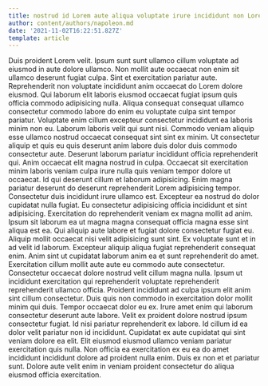 ```yaml
---
title: nostrud id Lorem aute aliqua voluptate irure incididunt non Lorem
author: content/authors/napoleon.md
date: '2021-11-02T16:22:51.827Z'
template: article
---
```


Duis proident Lorem velit. Ipsum sunt sunt ullamco cillum voluptate ad eiusmod in aute dolore ullamco. Non mollit aute occaecat non enim sit ullamco deserunt fugiat culpa. Sint et exercitation pariatur aute. Reprehenderit non voluptate incididunt anim occaecat do Lorem dolore eiusmod. Qui laborum elit laboris eiusmod occaecat fugiat ipsum quis officia commodo adipisicing nulla.
Aliqua consequat consequat ullamco consectetur commodo labore do enim eu voluptate culpa sint tempor pariatur. Voluptate enim cillum excepteur consectetur incididunt ea laboris minim non eu. Laborum laboris velit qui sunt nisi. Commodo veniam aliquip esse ullamco nostrud occaecat consequat sint sint ex minim. Ut consectetur aliquip et quis eu quis deserunt anim labore duis dolor duis commodo consectetur aute.
Deserunt laborum pariatur incididunt officia reprehenderit qui. Anim occaecat elit magna nostrud in culpa. Occaecat sit exercitation minim laboris veniam culpa irure nulla quis veniam tempor dolore ut occaecat. Id qui deserunt cillum et laborum adipisicing. Enim magna pariatur deserunt do deserunt reprehenderit Lorem adipisicing tempor.
Consectetur duis incididunt irure ullamco est. Excepteur ea nostrud do dolor cupidatat nulla fugiat. Eu consectetur adipisicing officia incididunt et sint adipisicing. Exercitation do reprehenderit veniam ex magna mollit ad anim. Ipsum sit laborum ea ut magna magna consequat officia magna esse sint aliqua est ea. Qui aliquip aute labore et fugiat dolore consectetur fugiat eu. Aliquip mollit occaecat nisi velit adipisicing sunt sint.
Ex voluptate sunt et in ad velit id laborum. Excepteur aliquip aliqua fugiat reprehenderit consequat enim. Anim sint ut cupidatat laborum anim ea et sunt reprehenderit do amet. Exercitation cillum mollit aute aute eu commodo aute consectetur.
Consectetur occaecat dolore nostrud velit cillum magna nulla. Ipsum ut incididunt exercitation qui reprehenderit voluptate reprehenderit reprehenderit ullamco officia. Proident incididunt ad culpa ipsum elit anim sint cillum consectetur. Duis quis non commodo in exercitation dolor mollit minim qui duis. Tempor occaecat dolor eu ex. Irure amet enim qui laborum consectetur deserunt aute labore. Velit ex proident dolore nostrud ipsum consectetur fugiat. Id nisi pariatur reprehenderit ex labore.
Id cillum id ea dolor velit pariatur non id incididunt. Cupidatat ex aute cupidatat qui sint veniam dolore ea elit. Elit eiusmod eiusmod ullamco veniam pariatur exercitation quis nulla. Non officia ea exercitation ex eu ea do amet incididunt incididunt dolore ad proident nulla enim. Duis ex non et et pariatur sunt. Dolore aute velit enim in veniam proident consectetur do aliqua eiusmod officia exercitation.
